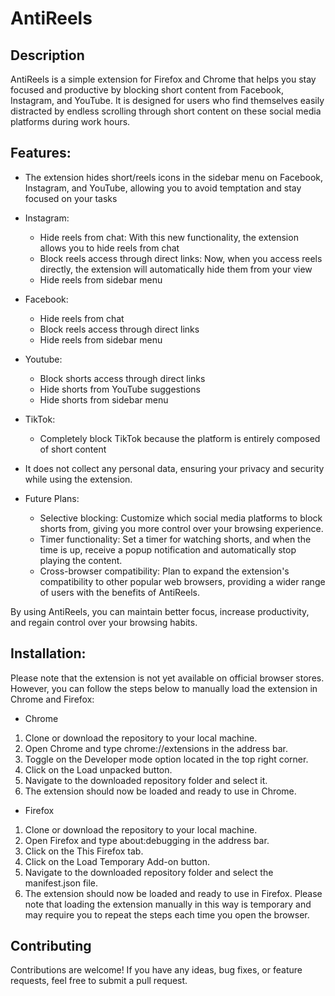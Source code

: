 # AntiReels

## Description

AntiReels is a simple extension for Firefox and Chrome that helps you stay focused and productive by blocking short content from Facebook, Instagram, and YouTube. It is designed for users who find themselves easily distracted by endless scrolling through short content on these social media platforms during work hours.

## Features:

- The extension hides short/reels icons in the sidebar menu on Facebook, Instagram, and YouTube, allowing you to avoid temptation and stay focused on your tasks
- Instagram:
  - Hide reels from chat: With this new functionality, the extension allows you to hide reels from chat
  - Block reels access through direct links: Now, when you access reels directly, the extension will automatically hide them from your view
  - Hide reels from sidebar menu
- Facebook:
  - Hide reels from chat
  - Block reels access through direct links
  - Hide reels from sidebar menu
- Youtube:
  - Block shorts access through direct links
  - Hide shorts from YouTube suggestions
  - Hide shorts from sidebar menu
- TikTok:
  - Completely block TikTok because the platform is entirely composed of short content

- It does not collect any personal data, ensuring your privacy and security while using the extension.
- Future Plans:
  - Selective blocking: Customize which social media platforms to block shorts from, giving you more control over your browsing experience.
  - Timer functionality: Set a timer for watching shorts, and when the time is up, receive a popup notification and automatically stop playing the content.
  - Cross-browser compatibility: Plan to expand the extension's compatibility to other popular web browsers, providing a wider range of users with the benefits of AntiReels.

By using AntiReels, you can maintain better focus, increase productivity, and regain control over your browsing habits.

## Installation:

Please note that the extension is not yet available on official browser stores. However, you can follow the steps below to manually load the extension in Chrome and Firefox:

- Chrome
1. Clone or download the repository to your local machine.
2. Open Chrome and type chrome://extensions in the address bar.
3. Toggle on the Developer mode option located in the top right corner.
4. Click on the Load unpacked button.
5. Navigate to the downloaded repository folder and select it.
6. The extension should now be loaded and ready to use in Chrome.
- Firefox
1. Clone or download the repository to your local machine.
2. Open Firefox and type about:debugging in the address bar.
3. Click on the This Firefox tab.
4. Click on the Load Temporary Add-on button.
5. Navigate to the downloaded repository folder and select the manifest.json file.
6. The extension should now be loaded and ready to use in Firefox.
 Please note that loading the extension manually in this way is temporary and may require you to repeat the steps each time you open the browser.

## Contributing

Contributions are welcome! If you have any ideas, bug fixes, or feature requests, feel free to submit a pull request.
